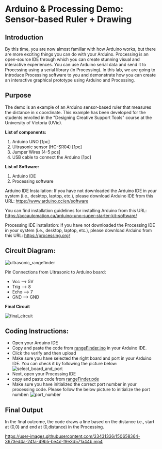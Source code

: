 # Arduino & Processing Demo: Sensor-based Ruler + Drawing

## Introduction
By this time, you are now almost familiar with how Arduino works, but there are more exciting things you can do with your Arduino. Processing is an open-source IDE through which you can create stunning visual and interactive experiences. You can use Arduino serial data and send it to Processing using a serial library (in Processing). In this lab, we are going to introduce Processing software to you and demonstrate how you can create an interactive graphical prototype using Arduino and Processing.

## Purpose
The demo is an example of an Arduino sensor-based ruler that measures the distance in x coordinate. This example has been developed for the students enrolled in the "Designing Creative Support Tools" course at the University of Victoria (UVic). 

**List of components:**
  1. Arduino UNO [1pc]
  2. Ultrasonic sensor (HC-SR04) [1pc] 
  3. Jumper Wires [4-5 pcs]
  4. USB cable to connect the Arduino [1pc]

**List of Software:**
  1. Arduino IDE
  2. Processing software 

Arduino IDE Installation:
If you have not downloaded the Arduino IDE in your system (i.e., desktop, laptop, etc.), please download Arduino IDE from this URL: https://www.arduino.cc/en/software 

You can find installation guidelines for installing Arduino from this URL: https://accautomation.ca/arduino-uno-super-starter-kit-software/ 

Processing IDE installation:
If you have not downloaded the Processing IDE in your system (i.e., desktop, laptop, etc.), please download Arduino from this URL: https://processing.org/ 

## Circuit Diagram:
![ultrasonic_rangefinder](https://user-images.githubusercontent.com/33431336/150657086-0bb6eb36-8e4a-4807-b661-8ed338c0eb21.png)

Pin Connections from Ultrasonic to Arduino board:
  - Vcc --> 5V
  - Trig --> 8
  - Echo --> 7
  - GND --> GND

**Final Circuit**

![final_circuit](https://user-images.githubusercontent.com/33431336/150657519-c80bc82b-0eb0-4932-b550-b6f7d8ba9407.jpg)

## Coding Instructions:
  - Open your Arduino IDE
  - Copy and paste the code from [rangeFinder.ino](https://github.com/DibyaProkash/Arduino-sensor-based-ruler/blob/main/rangeFinder.ino) in your Arduino IDE.
  - Click the verify and then upload
  - Make sure you have selected the right board and port in your Arduino IDE. You can check it by following the picture below:
  ![select_board_and_port](https://user-images.githubusercontent.com/33431336/150657889-c7261708-d3e8-4da1-b9db-565fd23596eb.png)
  - Next, open your Processing IDE
  - copy and paste code from [rangeFinder.pde](https://github.com/DibyaProkash/Arduino-sensor-based-ruler/blob/main/rangeFinder.pde) 
  - Make sure you have initialized the correct port number in your processing code. Please follow the below picture to initialize the port number:
  ![port_number](https://user-images.githubusercontent.com/33431336/150658090-6fdc6655-448e-4c2a-b527-bd1856e5d3dc.png)

## Final Output
In the final outcome, the code draws a line based on the distance i.e., start at (0,0) and end at (0,distance) in the Processing. 

https://user-images.githubusercontent.com/33431336/150658364-3673ed4a-241a-49b5-be4d-f9e3d571a44b.mp4

  
